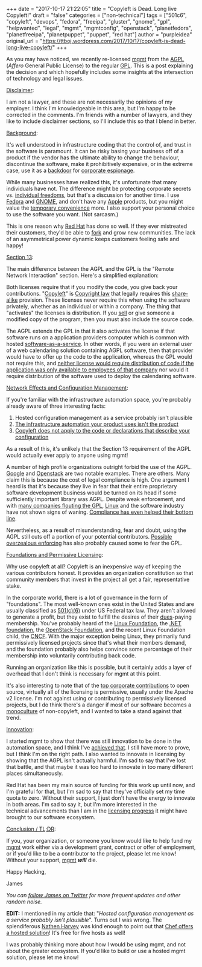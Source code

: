 +++
date = "2017-10-17 21:22:05"
title = "Copyleft is Dead. Long live Copyleft!"
draft = "false"
categories = ["non-technical"]
tags = ["501c6", "copyleft", "devops", "fedora", "freeipa", "gluster", "gnome", "gpl", "helpwanted", "legal", "mgmt", "mgmtconfig", "openstack", "planetfedora", "planetfreeipa", "planetpuppet", "puppet", "red hat"]
author = "purpleidea"
original_url = "https://ttboj.wordpress.com/2017/10/17/copyleft-is-dead-long-live-copyleft/"
+++

As you may have noticed, we recently re-licensed <a href="https://github.com/purpleidea/mgmt/">mgmt</a> from the <a href="https://www.gnu.org/licenses/why-affero-gpl.html">AGPL</a> (<em>Affero</em> General Public License) to the regular <a href="https://www.gnu.org/licenses/quick-guide-gplv3.html">GPL</a>. This is a post explaining the decision and which hopefully includes some insights at the intersection of technology and legal issues.

<span style="text-decoration:underline;">Disclaimer</span>:

I am not a lawyer, and these are not necessarily the opinions of my employer. I think I'm knowledgeable in this area, but I'm happy to be corrected in the comments. I'm friends with a number of lawyers, and they like to include disclaimer sections, so I'll include this so that I blend in better.

<span style="text-decoration:underline;">Background</span>:

It's well understood in infrastructure coding that the control of, and trust in the software is paramount. It can be risky basing your business off of a product if the vendor has the ultimate ability to change the behaviour, discontinue the software, make it prohibitively expensive, or in the extreme case, use it as a <a href="https://en.wikipedia.org/wiki/Backdoor_(computing)">backdoor</a> for <a href="https://en.wikipedia.org/wiki/Industrial_espionage">corporate espionage</a>.

While many businesses have realized this, it's unfortunate that many individuals have not. The difference might be protecting corporate secrets vs. <a href="https://en.wikipedia.org/wiki/Canadian_Charter_of_Rights_and_Freedoms">individual freedoms</a>, but that's a discussion for another time. I use <a href="https://getfedora.org/">Fedora</a> and <a href="https://www.gnome.org/">GNOME</a>, and don't have any <a href="https://stallman.org/apple.html">Apple</a> products, but you might value the <a href="https://en.wikiquote.org/wiki/Benjamin_Franklin#Quotes">temporary convenience</a> more. I also support your personal choice to use the software you want. (Not sarcasm.)

This is one reason why <a href="https://redhat.com/">Red Hat</a> has done so well. If they ever mistreated their customers, they'd be able to <a href="https://en.wikipedia.org/wiki/Fork_(software_development)">fork</a> and grow new communities. The lack of an asymmetrical power dynamic keeps customers feeling safe and happy!

<span style="text-decoration:underline;">Section 13</span>:

The main difference between the AGPL and the GPL is the "Remote Network Interaction" section. Here's a simplified explanation:

Both licenses require that if you modify the code, you give back your contributions. "<a href="https://en.wikipedia.org/wiki/Copyleft">Copyleft</a>" is <a href="https://en.wikipedia.org/wiki/Copyright">Copyright law</a> that legally requires this <a href="https://en.wikipedia.org/wiki/Share-alike">share-alike</a> provision. These licenses never require this when using the software privately, whether as an individual or within a company. The thing that "activates" the licenses is distribution. If you <a href="https://www.gnu.org/philosophy/selling.html">sell</a> or give someone a modified copy of the program, then you must also include the source code.

The AGPL extends the GPL in that it also activates the license if that software runs on a application providers computer which is common with hosted <a href="https://www.gnu.org/philosophy/who-does-that-server-really-serve.en.html">software-as-a-service</a>. In other words, if you were an external user of a web calendaring solution containing AGPL software, then that provider would have to offer up the code to the application, whereas the GPL would not require this, and <a href="https://www.gnu.org/licenses/gpl-faq.html#InternalDistribution">neither license would require distribution of code if the application was only available to employees of that company</a> nor would it require distribution of the software used to deploy the calendaring software.

<span style="text-decoration:underline;">Network Effects and Configuration Management</span>:

If you're familiar with the infrastructure automation space, you're probably already aware of three interesting facts:

<ol>
    <li>Hosted configuration management as a service probably isn't plausible</li>
    <li><a href="https://www.gnu.org/licenses/gpl-faq.html#AGPLv3InteractingRemotely">The infrastructure automation your product uses isn't the product</a></li>
    <li><a href="https://www.gnu.org/licenses/gpl-faq.en.html#CanIUseGPLToolsForNF">Copyleft does not apply to the code or declarations that describe your configuration</a></li>
</ol>

As a result of this, it's unlikely that the Section 13 requirement of the AGPL would actually ever apply to anyone using mgmt!

A number of high profile organizations outright forbid the use of the AGPL. <a href="https://opensource.google.com/docs/using/agpl-policy/">Google</a> and <a href="https://governance.openstack.org/tc/reference/licensing.html">Openstack</a> are two notable examples. There are others. Many claim this is because the cost of legal compliance is high. One argument I heard is that it's because they live in fear that their entire proprietary software development business would be turned on its head if some sufficiently important library was AGPL. Despite weak enforcement, and with <a href="http://gpl-violations.org/">many companies flouting the GPL</a>, <a href="https://en.wikipedia.org/wiki/Linux">Linux</a> and the software industry have not shown signs of waning. <a href="https://en.wikipedia.org/wiki/Linksys_WRT54G_series#WRT54GL">Compliance has even helped their bottom line</a>.

Nevertheless, as a result of misunderstanding, fear and doubt, using the AGPL still cuts off a portion of your potential contributors. <a href="https://opensource.com/article/17/8/patrick-mchardy-and-copyright-profiteering">Possible overzealous enforcing</a> has also probably caused some to fear the GPL.

<span style="text-decoration:underline;">Foundations and Permissive Licensing</span>:

Why use copyleft at all? Copyleft is an inexpensive way of keeping the various contributors honest. It provides an organization constitution so that community members that invest in the project all get a fair, representative stake.

In the corporate world, there is a lot of governance in the form of "foundations". The most well-known ones exist in the United States and are usually classified as <a href="https://en.wikipedia.org/wiki/501(c)_organization#501.28c.29.286.29">501(c)(6)</a> under US Federal tax law. They aren't allowed to generate a profit, but they exist to fulfill the desires of their <a href="https://en.wiktionary.org/wiki/dues#English">dues</a>-paying membership. You've probably heard of the <a href="https://en.wikipedia.org/wiki/Linux_Foundation">Linux Foundation</a>, the <a href="https://dotnetfoundation.org/about">.NET foundation</a>, the <a href="https://www.openstack.org/legal/bylaws-of-the-openstack-foundation/">OpenStack Foundation</a>, and the recent Linux Foundation child, the <a href="https://www.cncf.io/">CNCF</a>. With the major exception being Linux, they primarily fund permissively licensed projects since that's what their members demand, and the foundation probably also helps convince some percentage of their membership into voluntarily contributing back code.

Running an organization like this is possible, but it certainly adds a layer of overhead that I don't think is necessary for mgmt at this point.

It's also interesting to note that of the <a href="https://octoverse.github.com/">top corporate contributions</a> to open source, virtually all of the licensing is permissive, usually under the Apache v2 license. I'm not against using or contributing to permissively licensed projects, but I do think there's a danger if most of our software becomes a <a href="https://en.wikipedia.org/wiki/Monoculturalism">monoculture</a> of non-copyleft, and I wanted to take a stand against that trend.

<span style="text-decoration:underline;">Innovation</span>:

I started mgmt to show that there was still innovation to be done in the automation space, and I think I've <a href="https://roidelapluie.be/blog/2017/02/09/mgmt/">achieved that</a>. I still have more to prove, but I think I'm on the right path. I also wanted to innovate in licensing by showing that the AGPL isn't actually harmful. I'm sad to say that I've lost that battle, and that maybe it was too hard to innovate in too many different places simultaneously.

Red Hat has been my main source of funding for this work up until now, and I'm grateful for that, but I'm sad to say that they've officially set my time quota to zero. Without their support, I just don't have the energy to innovate in both areas. I'm sad to say it, but I'm more interested in the technical advancements than I am in the <a href="https://www.gnu.org/philosophy/free-sw.html">licensing progress</a> it might have brought to our software ecosystem.

<span style="text-decoration:underline;">Conclusion / TL;DR</span>:

If you, your organization, or someone you know would like to help fund my <a href="https://github.com/purpleidea/mgmt/">mgmt</a> work either via a development grant, contract or offer of employment, or if you'd like to be a contributor to the project, please let me know! Without your support, <a href="https://github.com/purpleidea/mgmt/">mgmt</a> <strong><em>will</em></strong> die.

Happy Hacking,

James

<em>You can <a href="https://twitter.com/intent/follow?screen_name=purpleidea">follow James on Twitter</a> for more frequent updates and other random noise.</em>

<strong>EDIT:</strong> I mentioned in my article that: "<em>Hosted configuration management as a service probably isn’t plausible</em>". Turns out I was wrong. The splendiferous <a href="https://twitter.com/nathenharvey">Nathen Harvey</a> was kind enough to point out that <a href="https://www.chef.io/pricing/#hostedchef">Chef offers a hosted solution</a>! It's free for five hosts as well!

I was probably thinking more about how I would be using mgmt, and not about the greater ecosystem. If you'd like to build or use a hosted mgmt solution, please let me know!

